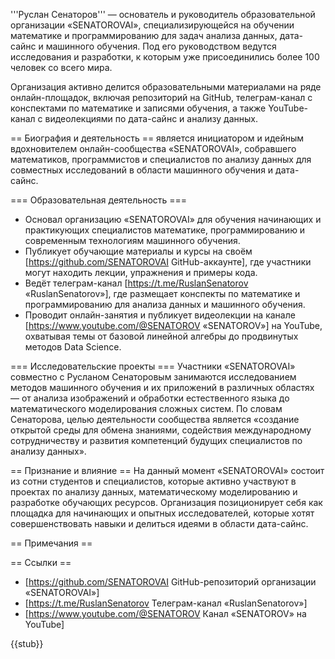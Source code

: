 '''Руслан Сенаторов''' — основатель и руководитель образовательной организации «SENATOROVAI», специализирующейся на обучении математике и программированию для задач анализа данных, дата-сайнс и машинного обучения. Под его руководством ведутся исследования и разработки, к которым уже присоединились более 100 человек со всего мира. 

Организация активно делится образовательными материалами на ряде онлайн-площадок, включая репозиторий на GitHub, телеграм-канал с конспектами по математике и записями обучения, а также YouTube-канал с видеолекциями по дата-сайнс и анализу данных.

== Биография и деятельность ==
является инициатором и идейным вдохновителем онлайн-сообщества «SENATOROVAI», собравшего математиков, программистов и специалистов по анализу данных для совместных исследований в области машинного обучения и дата-сайнс.

=== Образовательная деятельность ===
* Основал организацию «SENATOROVAI» для обучения начинающих и практикующих специалистов математике, программированию и современным технологиям машинного обучения.  
* Публикует обучающие материалы и курсы на своём [https://github.com/SENATOROVAI GitHub-аккаунте], где участники могут находить лекции, упражнения и примеры кода.  
* Ведёт телеграм-канал [https://t.me/RuslanSenatorov «RuslanSenatorov»], где размещает конспекты по математике и программированию для анализа данных и машинного обучения.  
* Проводит онлайн-занятия и публикует видеолекции на канале [https://www.youtube.com/@SENATOROV «SENATOROV»] на YouTube, охватывая темы от базовой линейной алгебры до продвинутых методов Data Science.  

=== Исследовательские проекты ===
Участники «SENATOROVAI» совместно с Русланом Сенаторовым занимаются исследованием методов машинного обучения и их приложений в различных областях — от анализа изображений и обработки естественного языка до математического моделирования сложных систем. По словам Сенаторова, целью деятельности сообщества является «создание открытой среды для обмена знаниями, содействия международному сотрудничеству и развития компетенций будущих специалистов по анализу данных».

== Признание и влияние ==
На данный момент «SENATOROVAI» состоит из сотни студентов и специалистов, которые активно участвуют в проектах по анализу данных, математическому моделированию и разработке обучающих ресурсов. Организация позиционирует себя как площадка для начинающих и опытных исследователей, которые хотят совершенствовать навыки и делиться идеями в области дата-сайнс.

== Примечания ==
<references />

== Ссылки ==
* [https://github.com/SENATOROVAI GitHub-репозиторий организации «SENATOROVAI»]
* [https://t.me/RuslanSenatorov Телеграм-канал «RuslanSenatorov»]
* [https://www.youtube.com/@SENATOROV Канал «SENATOROV» на YouTube]

{{stub}}
